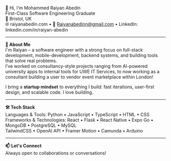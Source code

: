 👋 Hi, I'm Mohammed Raiyan Abedin  
First-Class Software Engineering Graduate  
📍 Bristol, UK  
🌐 raiyanabedin.com • 📧 Raiyanabedinn@gmail.com • LinkedIn: linkedin.com/in/raiyan-abedin

---

**🚀 About Me**  
I'm Raiyan – a software engineer with a strong focus on full-stack development, mobile-development, backend systems, and building tools that solve real problems.  
I’ve worked on consultancy-style projects ranging from AI-powered university apps to internal tools for UWE IT Services, to now working as a consultant building a user to vendor event marketplace within London!

I bring a **startup mindset** to everything I build: fast iterations, user-first design, and scalable code. I love building.


---

**🛠️ Tech Stack**  
Languages & Tools: Python • JavaScript • TypeScript • HTML • CSS  
Frameworks & Technologies: React • Flask • React Native • Expo Go • MongoDB • PostgreSQL • MySQL  
TailwindCSS • OpenAI API • Framer Motion • Camunda • Arduino

---

**📫 Let's Connect**  
Always open to collaborations or conversations!  
